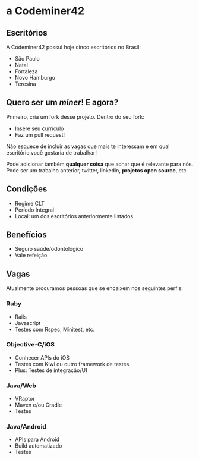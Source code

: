 # a Codeminer42

## Escritórios

A Codeminer42 possui hoje cinco escritórios no Brasil:

- São Paulo
- Natal
- Fortaleza
- Novo Hamburgo
- Teresina

## Quero ser um *miner*! E agora?

Primeiro, cria um fork desse projeto. Dentro do seu fork:

- Insere seu currículo
- Faz um pull request!

Não esquece de incluir as vagas que mais te interessam e em qual
escritório você gostaria de trabalhar!

Pode adicionar também **qualquer coisa** que achar que é relevante para
nós. Pode ser um trabalho anterior, twitter, linkedin, **projetos open
source**, etc.

## Condições

- Regime CLT
- Período Integral
- Local: um dos escritórios anteriormente listados

## Benefícios

- Seguro saúde/odontológico
- Vale refeição

## Vagas

Atualmente procuramos pessoas que se encaixem nos seguintes perfis:

### Ruby
- Rails
- Javascript
- Testes com Rspec, Minitest, etc.

### Objective-C/iOS
- Conhecer APIs do iOS
- Testes com Kiwi ou outro framework de testes
- Plus: Testes de integração/UI

### Java/Web
- VRaptor
- Maven e/ou Gradle
- Testes

### Java/Android
- APIs para Android
- Build automatizado
- Testes
